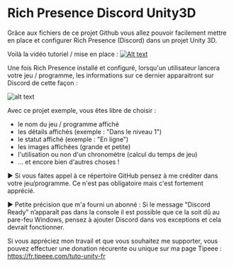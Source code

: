 # Rich Presence Discord Unity3D

Grâce aux fichiers de ce projet Github vous allez pouvoir facilement mettre en place et configurer Rich Presence (Discord) dans un projet Unity 3D.

Voilà la vidéo tutoriel / mise en place : 
[![Alt text](https://www.tutounity.fr/upload/Unity3D58262465.jpg)](https://www.youtube.com/watch?v=l0RDqnHCO7o)

Une fois Rich Presence installé et configuré, lorsqu'un utilisateur lancera votre jeu / programme, les informations sur ce dernier apparaitront sur Discord de cette façon :

![alt text](https://www.tutounity.fr/upload/richpresence.jpg)

Avec ce projet exemple, vous êtes libre de choisir :
- le nom du jeu / programme affiché
- les détails affichés (exemple : "Dans le niveau 1")
- le statut affiché (exemple : "En ligne")
- les images affichées (grande et petite)
- l'utilisation ou non d'un chronomètre (calcul du temps de jeu)
- ... et encore bien d'autres choses !

► Si vous faites appel à ce répertoire GitHub pensez à me créditer dans votre jeu/programme. Ce n'est pas obligatoire mais c'est fortement apprécié.

► Petite précision que m'a fourni un abonné : Si le message "Discord Ready" n’apparaît pas dans la console il est possible que ce la soit dû au pare-feu Windows, pensez à ajouter Discord dans vos exceptions et cela devrait fonctionner.

Si vous appréciez mon travail et que vous souhaitez me supporter, vous pouvez effectuer une donation récurente ou unique sur ma page Tipeee : https://fr.tipeee.com/tuto-unity-fr
